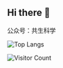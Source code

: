 ## Hi there 👋

<!--
**Spacewe/spacewe** is a ✨ _special_ ✨ repository because its `README.md` (this file) appears on your GitHub profile.

Here are some ideas to get you started:

- 🔭 I’m currently working on ...
- 🌱 I’m currently learning ...
- 👯 I’m looking to collaborate on ...
- 🤔 I’m looking for help with ...
- 💬 Ask me about ...
- 📫 How to reach me: ...
- 😄 Pronouns: ...
- ⚡ Fun fact: ...
-->


公众号：共生科学


![Top Langs](https://github-readme-stats.vercel.app/api/top-langs/?username=goodspc&layout=compact)




![Visitor Count](https://profile-counter.glitch.me/goodspc/count.svg)

